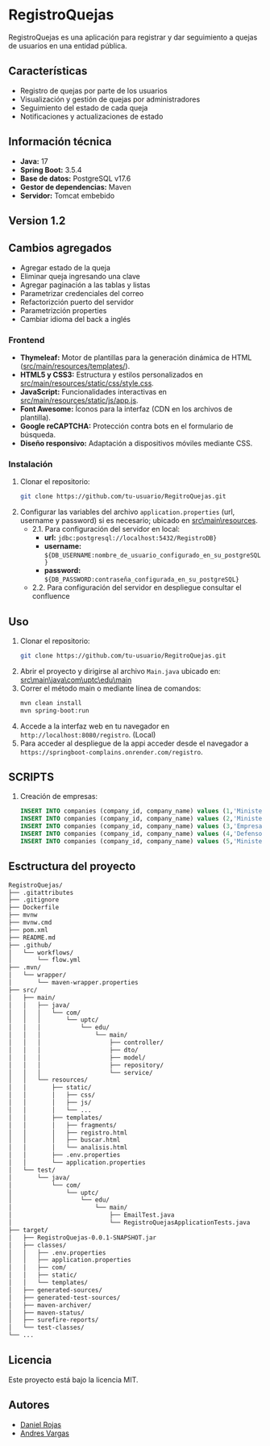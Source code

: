 ﻿# RegistroQuejas

RegistroQuejas es una aplicación para registrar y dar seguimiento a quejas de usuarios en una entidad pública.

## Características

- Registro de quejas por parte de los usuarios
- Visualización y gestión de quejas por administradores
- Seguimiento del estado de cada queja
- Notificaciones y actualizaciones de estado

## Información técnica

- **Java:** 17
- **Spring Boot:** 3.5.4
- **Base de datos:** PostgreSQL v17.6
- **Gestor de dependencias:** Maven
- **Servidor:** Tomcat embebido

## Version 1.2
## Cambios agregados
- Agregar estado de la queja
- Eliminar queja ingresando una clave
- Agregar paginación a las tablas y listas
- Parametrizar credenciales del correo
- Refactorizción puerto del servidor
- Parametrizción properties
- Cambiar idioma del back a inglés

### Frontend

- **Thymeleaf:** Motor de plantillas para la generación dinámica de HTML ([src/main/resources/templates/](src/main/resources/templates/)).
- **HTML5 y CSS3:** Estructura y estilos personalizados en [src/main/resources/static/css/style.css](src/main/resources/static/css/style.css).
- **JavaScript:** Funcionalidades interactivas en [src/main/resources/static/js/app.js](src/main/resources/static/js/app.js).
- **Font Awesome:** Íconos para la interfaz (CDN en los archivos de plantilla).
- **Google reCAPTCHA:** Protección contra bots en el formulario de búsqueda.
- **Diseño responsivo:** Adaptación a dispositivos móviles mediante CSS.

### Instalación

1. Clonar el repositorio:
   ```bash
   git clone https://github.com/tu-usuario/RegitroQuejas.git
   ```
2. Configurar las variables del archivo `application.properties` (url, username y password) si es necesario; ubicado en [src\main\resources](src\main\resources).
   + 2.1. Para configuración del servidor en local:
      + **url:** `jdbc:postgresql://localhost:5432/RegistroDB}`
      + **username:** `${DB_USERNAME:nombre_de_usuario_configurado_en_su_postgreSQL}`
      + **password:** `${DB_PASSWORD:contraseña_configurada_en_su_postgreSQL}`
   + 2.2. Para configuración del servidor en despliegue consultar el confluence
      

## Uso

1. Clonar el repositorio:
   ```bash
   git clone https://github.com/tu-usuario/RegitroQuejas.git
   ```
2. Abrir el proyecto y dirigirse al archivo `Main.java` ubicado en: [src\main\java\com\uptc\edu\main](src\main\java\com\uptc\edu\main)
3. Correr el método main o mediante línea de comandos: 
   ```bash
   mvn clean install
   mvn spring-boot:run
   ```
4. Accede a la interfaz web en tu navegador en `http://localhost:8080/registro`. (Local)
5. Para acceder al despliegue de la appi acceder desde el navegador a `https://springboot-complains.onrender.com/registro`.

## SCRIPTS
1. Creación de empresas:
   ```SQL
   INSERT INTO companies (company_id, company_name) values (1,'Ministerio de Salud');
   INSERT INTO companies (company_id, company_name) values (2,'Ministerio de Educación');
   INSERT INTO companies (company_id, company_name) values (3,'Empresa Metropolitana');
   INSERT INTO companies (company_id, company_name) values (4,'Defensoría del Pueblo');
   INSERT INTO companies (company_id, company_name) values (5,'Ministerio de Transporte');
   ```

## Esctructura del proyecto
   ```bash
   RegistroQuejas/
   ├── .gitattributes
   ├── .gitignore
   ├── Dockerfile
   ├── mvnw
   ├── mvnw.cmd
   ├── pom.xml
   ├── README.md
   ├── .github/
   │   └── workflows/
   │       └── flow.yml
   ├── .mvn/
   │   └── wrapper/
   │       └── maven-wrapper.properties
   ├── src/
   │   ├── main/
   │   │   ├── java/
   │   │   │   └── com/
   │   │   │       └── uptc/
   │   │   │           └── edu/
   │   │   │               └── main/
   │   │   │                   ├── controller/
   │   │   │                   ├── dto/
   │   │   │                   ├── model/
   │   │   │                   ├── repository/
   │   │   │                   └── service/
   │   │   └── resources/
   │   │       ├── static/
   │   │       │   ├── css/
   │   │       │   ├── js/
   │   │       │   └── ...
   │   │       ├── templates/
   │   │       │   ├── fragments/
   │   │       │   ├── registro.html
   │   │       │   ├── buscar.html
   │   │       │   └── analisis.html
   │   │       ├── .env.properties
   │   │       └── application.properties
   │   └── test/
   │       └── java/
   │           └── com/
   │               └── uptc/
   │                   └── edu/
   │                       └── main/
   │                           ├── EmailTest.java
   │                           └── RegistroQuejasApplicationTests.java
   ├── target/
   │   ├── RegistroQuejas-0.0.1-SNAPSHOT.jar
   │   ├── classes/
   │   │   ├── .env.properties
   │   │   ├── application.properties
   │   │   ├── com/
   │   │   ├── static/
   │   │   └── templates/
   │   ├── generated-sources/
   │   ├── generated-test-sources/
   │   ├── maven-archiver/
   │   ├── maven-status/
   │   ├── surefire-reports/
   │   └── test-classes/
   └── ...
```

## Licencia

Este proyecto está bajo la licencia MIT.

## Autores

- [Daniel Rojas](https://github.com/RojasD13)
- [Andres Vargas](https://github.com/andres-Vargas02)









